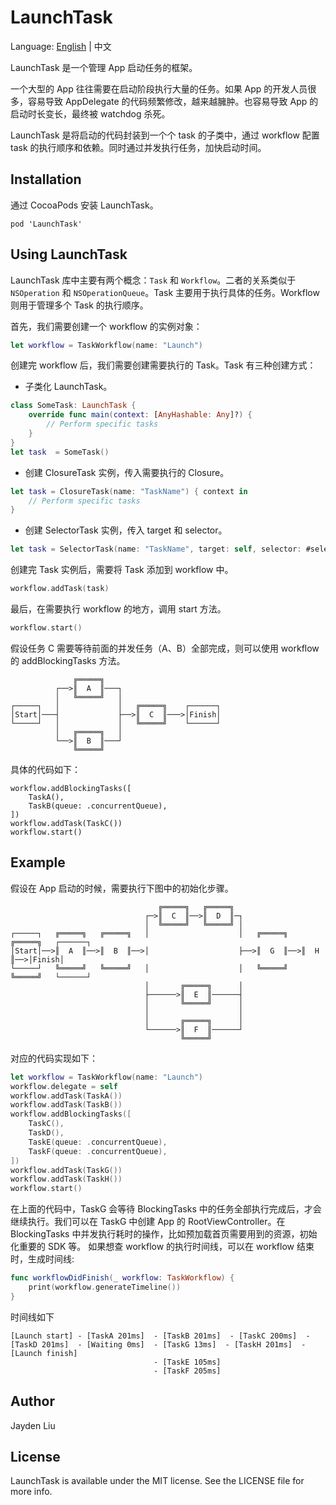 # LaunchTask

Language: [English](README.md) | 中文

LaunchTask 是一个管理 App 启动任务的框架。

一个大型的 App 往往需要在启动阶段执行大量的任务。如果 App 的开发人员很多，容易导致 AppDelegate 的代码频繁修改，越来越臃肿。也容易导致 App 的启动时长变长，最终被 watchdog 杀死。

LaunchTask 是将启动的代码封装到一个个 task 的子类中，通过 workflow 配置 task 的执行顺序和依赖。同时通过并发执行任务，加快启动时间。

## Installation
通过 CocoaPods 安装 LaunchTask。
```
pod 'LaunchTask'
```

## Using LaunchTask

LaunchTask 库中主要有两个概念：`Task` 和 `Workflow`。二者的关系类似于 `NSOperation` 和 `NSOperationQueue`。Task 主要用于执行具体的任务。Workflow 则用于管理多个 Task 的执行顺序。

首先，我们需要创建一个 workflow 的实例对象：
```Swift
let workflow = TaskWorkflow(name: "Launch")
```
创建完 workflow 后，我们需要创建需要执行的 Task。Task 有三种创建方式：
* 子类化 LaunchTask。
```Swift
class SomeTask: LaunchTask {
    override func main(context: [AnyHashable: Any]?) {
        // Perform specific tasks
    }
}
let task  = SomeTask()
```
* 创建 ClosureTask 实例，传入需要执行的 Closure。
```Swift
let task = ClosureTask(name: "TaskName") { context in
    // Perform specific tasks
}
```
* 创建 SelectorTask 实例，传入 target 和 selector。
```Swift
let task = SelectorTask(name: "TaskName", target: self, selector: #selector(someFunction))
```
创建完 Task 实例后，需要将 Task 添加到 workflow 中。
```Swift
workflow.addTask(task)
```
最后，在需要执行 workflow 的地方，调用 start 方法。
```Swift
workflow.start()
```
假设任务 C 需要等待前面的并发任务（A、B）全部完成，则可以使用 workflow 的 addBlockingTasks 方法。
```
              ╔═════╗
          ┌──>║  A  ║───┐
          │   ╚═════╝   │
┌─────┐   │             │   ╔═════╗    ┌──────┐
│Start│───┤             ├──>║  C  ║───>│Finish│
└─────┘   │             │   ╚═════╝    └──────┘
          │   ╔═════╗   │
          └──>║  B  ║───┘
              ╚═════╝
```
具体的代码如下：
```
workflow.addBlockingTasks([
    TaskA(),
    TaskB(queue: .concurrentQueue),
])
workflow.addTask(TaskC())
workflow.start()
```

## Example

假设在 App 启动的时候，需要执行下图中的初始化步骤。
```
                                 ╔═════╗   ╔═════╗
                              ┌─>║  C  ║──>║  D  ║─┐
                              │  ╚═════╝   ╚═════╝ │
┌─────┐   ╔═════╗   ╔═════╗   │                    │   ╔═════╗   ╔═════╗   ┌──────┐
│Start│──>║  A  ║──>║  B  ║──>│                    ├──>║  G  ║──>║  H  ║──>│Finish│
└─────┘   ╚═════╝   ╚═════╝   │                    │   ╚═════╝   ╚═════╝   └──────┘
                              │       ╔═════╗      │
                              ├──────>║  E  ║──────┤
                              │       ╚═════╝      │
                              │                    │
                              │       ╔═════╗      │
                              └──────>║  F  ║──────┘
                                      ╚═════╝
```
对应的代码实现如下：
```Swift
let workflow = TaskWorkflow(name: "Launch")
workflow.delegate = self
workflow.addTask(TaskA())
workflow.addTask(TaskB())
workflow.addBlockingTasks([
    TaskC(),
    TaskD(),
    TaskE(queue: .concurrentQueue),
    TaskF(queue: .concurrentQueue),
])
workflow.addTask(TaskG())
workflow.addTask(TaskH())
workflow.start()
```
在上面的代码中，TaskG 会等待 BlockingTasks 中的任务全部执行完成后，才会继续执行。我们可以在 TaskG 中创建 App 的 RootViewController。在 BlockingTasks 中并发执行耗时的操作，比如预加载首页需要用到的资源，初始化重要的 SDK 等。
如果想查 workflow 的执行时间线，可以在 workflow 结束时，生成时间线:
```Swift
func workflowDidFinish(_ workflow: TaskWorkflow) {
    print(workflow.generateTimeline())
}
```
时间线如下
```
[Launch start] - [TaskA 201ms]  - [TaskB 201ms]  - [TaskC 200ms]  - [TaskD 201ms]  - [Waiting 0ms]  - [TaskG 13ms]  - [TaskH 201ms]  - [Launch finish]
                                - [TaskE 105ms]
                                - [TaskF 205ms]
```

## Author

Jayden Liu

## License

LaunchTask is available under the MIT license. See the LICENSE file for more info.